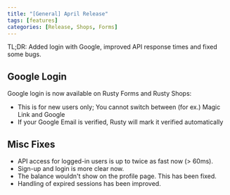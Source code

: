 ```yaml
---
title: "[General] April Release"
tags: [features]
categories: [Release, Shops, Forms]
---
```


TL;DR: Added login with Google, improved API response times and fixed some bugs.

## Google Login

Google login is now available on Rusty Forms and Rusty Shops:

- This is for new users only; You cannot switch between (for ex.) Magic Link and Google
- If your Google Email is verified, Rusty will mark it verified automatically

## Misc Fixes

- API access for logged-in users is up to twice as fast now (> 60ms).
- Sign-up and login is more clear now.
- The balance wouldn't show on the profile page. This has been fixed.
- Handling of expired sessions has been improved.